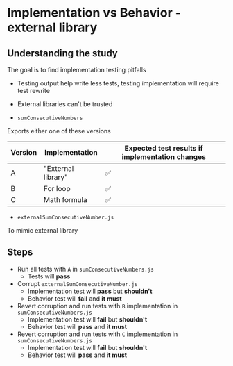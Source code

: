 # Implementation vs Behavior - external library

## Understanding the study

The goal is to find implementation testing pitfalls

- Testing output help write less tests, testing implementation will require test rewrite
- External libraries can't be trusted

- `sumConsecutiveNumbers`

Exports either one of these versions

| Version | Implementation     | Expected test results if implementation changes |
| ------- | ------------------ | ----------------------------------------------- |
| A       | "External library" | ✅                                               |
| B       | For loop           | ✅                                               |
| C       | Math formula       | ✅                                               |

- `externalSumConsecutiveNumber.js`

To mimic external library


## Steps

- Run all tests with `A` in `sumConsecutiveNumbers.js`
  - Tests will **pass**
- Corrupt `externalSumConsecutiveNumber.js`
  - Implementation test will **pass** but **shouldn't**
  - Behavior test will **fail** and **it must**
- Revert corruption and run tests with `B` implementation in `sumConsecutiveNumbers.js`
  - Implementation test will **fail** but **shouldn't**
  - Behavior test will **pass** and **it must**
- Revert corruption and run tests with `C` implementation in `sumConsecutiveNumbers.js`
  - Implementation test will **fail** but **shouldn't**
  - Behavior test will **pass** and **it must**